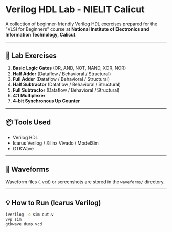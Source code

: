 # Verilog HDL Lab - NIELIT Calicut

A collection of beginner-friendly Verilog HDL exercises prepared for the "VLSI for Beginners" course at **National Institute of Electronics and Information Technology, Calicut**.

---

## 🧪 Lab Exercises

1. **Basic Logic Gates** (OR, AND, NOT, NAND, XOR, NOR)
2. **Half Adder** (Dataflow / Behavioral / Structural)
3. **Full Adder** (Dataflow / Behavioral / Structural)
4. **Half Subtractor** (Dataflow / Behavioral / Structural)
5. **Full Subtractor** (Dataflow / Behavioral / Structural)
6. **4:1 Multiplexer**
7. **4-bit Synchronous Up Counter**

---

## 📦 Tools Used
- Verilog HDL
- Icarus Verilog / Xilinx Vivado / ModelSim
- GTKWave

---

## 📸 Waveforms
Waveform files (`.vcd`) or screenshots are stored in the `waveforms/` directory.

---

## 💡 How to Run (Icarus Verilog)

```bash
iverilog -o sim out.v
vvp sim
gtkwave dump.vcd
